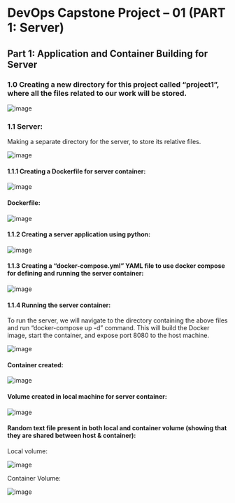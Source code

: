 # DevOps Capstone Project – 01 (PART 1: Server)
## Part 1: Application and Container Building for Server

### 1.0 Creating a new directory for this project called “project1”, where all the files related to our work will be stored.

![image](https://github.com/nab1999/project1_part1_server/assets/126570628/fd802363-548b-47b2-8354-ef97484a6bbe)

### 1.1 Server:
Making a separate directory for the server, to store its relative files.

![image](https://github.com/nab1999/project1_part1_server/assets/126570628/e99b3d61-3f8a-4e28-aa0f-3815070f1b60)

#### 1.1.1 Creating a Dockerfile for server container:

![image](https://github.com/nab1999/project1_part1_server/assets/126570628/7b059abd-cb9b-40ed-8489-2795e42fc36d)

#### Dockerfile:

![image](https://github.com/nab1999/project1_part1_server/assets/126570628/a39add06-b4ed-4711-8413-a5ea63b8711b)

#### 1.1.2 Creating a server application using python:

![image](https://github.com/nab1999/project1_part1_server/assets/126570628/59af7827-9315-4160-a542-03e4240fa178)

#### 1.1.3 Creating a “docker-compose.yml” YAML file to use docker compose for defining and running the server container:

![image](https://github.com/nab1999/project1_part1_server/assets/126570628/a837bf53-c7f5-4f41-82dc-0c05903ae2bf)

#### 1.1.4 Running the server container: 
To run the server, we will navigate to the directory containing the above files and run “docker-compose up -d” command. This will build the Docker image, start the container, and expose port 8080 to the host machine.

![image](https://github.com/nab1999/project1_part1_server/assets/126570628/5dccacf7-6bb5-4da2-a3d9-b9bb7a493f70)

#### Container created:

![image](https://github.com/nab1999/project1_part1_server/assets/126570628/03372ec5-675a-4e00-aa53-10e7710ebd6a)

#### Volume created in local machine for server container: 

![image](https://github.com/nab1999/project1_part1_server/assets/126570628/11f09c6f-8a42-492e-8c7d-3d779abf75e4)

#### Random text file present in both local and container volume (showing that they are shared between host & container):
Local volume:

![image](https://github.com/nab1999/project1_part1_server/assets/126570628/07b407c5-303d-4616-b6a3-1ffe8ae90af6)

Container Volume:

![image](https://github.com/nab1999/project1_part1_server/assets/126570628/e6720205-a551-48ff-8066-b3c3e5aaf4e3)


